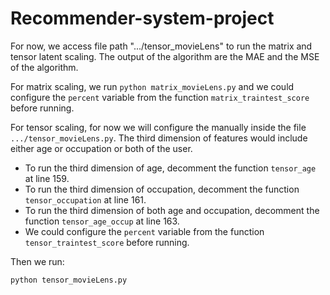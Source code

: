# Recommender-system-project


For now, we access file path ".../tensor_movieLens" to run the matrix and tensor latent scaling. The output of the algorithm are the MAE and the MSE of the algorithm.


For matrix scaling, we run ```python matrix_movieLens.py``` and we could configure the ```percent``` variable from the function ```matrix_traintest_score``` before running.


For tensor scaling, for now we will configure the  manually inside the file ```.../tensor_movieLens.py```. The third dimension of features would include either age or occupation or both of the user.

- To run the third dimension of age, decomment the function ```tensor_age``` at line 159.
- To run the third dimension of occupation, decomment the function ```tensor_occupation``` at line 161.
- To run the third dimension of both age and occupation, decomment the function ```tensor_age_occup``` at line 163.
- We could configure the ```percent``` variable from the function ```tensor_traintest_score``` before running.

Then we run: 

```python tensor_movieLens.py```
